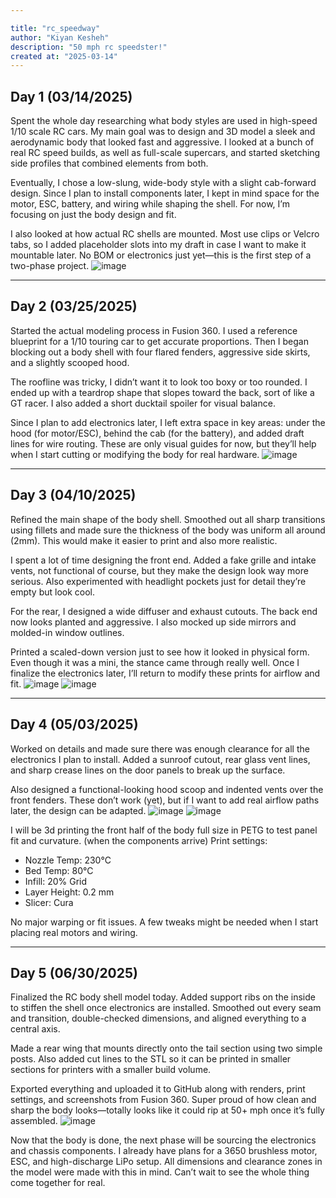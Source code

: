 ```yaml
---

title: "rc_speedway"
author: "Kiyan Kesheh"
description: "50 mph rc speedster!"
created at: "2025-03-14"
---
```


## Day 1 (03/14/2025)

Spent the whole day researching what body styles are used in high-speed 1/10 scale RC cars. My main goal was to design and 3D model a sleek and aerodynamic body that looked fast and aggressive. I looked at a bunch of real RC speed builds, as well as full-scale supercars, and started sketching side profiles that combined elements from both.

Eventually, I chose a low-slung, wide-body style with a slight cab-forward design. Since I plan to install components later, I kept in mind space for the motor, ESC, battery, and wiring while shaping the shell. For now, I’m focusing on just the body design and fit.

I also looked at how actual RC shells are mounted. Most use clips or Velcro tabs, so I added placeholder slots into my draft in case I want to make it mountable later. No BOM or electronics just yet—this is the first step of a two-phase project.
![image](https://github.com/user-attachments/assets/b862e293-32e0-4e63-9be4-bc1ccb5d5410)

---

## Day 2 (03/25/2025)

Started the actual modeling process in Fusion 360. I used a reference blueprint for a 1/10 touring car to get accurate proportions. Then I began blocking out a body shell with four flared fenders, aggressive side skirts, and a slightly scooped hood.

The roofline was tricky, I didn’t want it to look too boxy or too rounded. I ended up with a teardrop shape that slopes toward the back, sort of like a GT racer. I also added a short ducktail spoiler for visual balance.

Since I plan to add electronics later, I left extra space in key areas: under the hood (for motor/ESC), behind the cab (for the battery), and added draft lines for wire routing. These are only visual guides for now, but they’ll help when I start cutting or modifying the body for real hardware.
![image](https://github.com/user-attachments/assets/95edd458-7624-4ea3-ac67-85e39f139670)

---

## Day 3 (04/10/2025)

Refined the main shape of the body shell. Smoothed out all sharp transitions using fillets and made sure the thickness of the body was uniform all around (2mm). This would make it easier to print and also more realistic.

I spent a lot of time designing the front end. Added a fake grille and intake vents, not functional of course, but they make the design look way more serious. Also experimented with headlight pockets just for detail they’re empty but look cool.

For the rear, I designed a wide diffuser and exhaust cutouts. The back end now looks planted and aggressive. I also mocked up side mirrors and molded-in window outlines.

Printed a scaled-down version just to see how it looked in physical form. Even though it was a mini, the stance came through really well. Once I finalize the electronics later, I’ll return to modify these prints for airflow and fit.
![image](https://github.com/user-attachments/assets/6ce7bd60-9451-4d32-b704-a42e1d2db361)
![image](https://github.com/user-attachments/assets/63953b42-c13e-4da0-bebe-29a36dcf3566)

---

## Day 4 (05/03/2025)

Worked on details and made sure there was enough clearance for all the electronics I plan to install. Added a sunroof cutout, rear glass vent lines, and sharp crease lines on the door panels to break up the surface.

Also designed a functional-looking hood scoop and indented vents over the front fenders. These don’t work (yet), but if I want to add real airflow paths later, the design can be adapted.
![image](https://github.com/user-attachments/assets/47071df9-54a9-491b-88f8-8a9f795034e0)
![image](https://github.com/user-attachments/assets/c91919da-51e4-4c80-b58b-ae7696757fb9)

I will be 3d printing  the front half of the body full size in PETG to test panel fit and curvature. (when the components arrive) Print settings:

* Nozzle Temp: 230°C
* Bed Temp: 80°C
* Infill: 20% Grid
* Layer Height: 0.2 mm
* Slicer: Cura

No major warping or fit issues. A few tweaks might be needed when I start placing real motors and wiring.

---

## Day 5 (06/30/2025)

Finalized the RC body shell model today. Added support ribs on the inside to stiffen the shell once electronics are installed. Smoothed out every seam and transition, double-checked dimensions, and aligned everything to a central axis.

Made a rear wing that mounts directly onto the tail section using two simple posts. Also added cut lines to the STL so it can be printed in smaller sections for printers with a smaller build volume.

Exported everything and uploaded it to GitHub along with renders, print settings, and screenshots from Fusion 360. Super proud of how clean and sharp the body looks—totally looks like it could rip at 50+ mph once it’s fully assembled.
![image](https://github.com/user-attachments/assets/726d7ffa-638e-40f3-80f4-46cceb2f803d)

Now that the body is done, the next phase will be sourcing the electronics and chassis components. I already have plans for a 3650 brushless motor, ESC, and high-discharge LiPo setup. All dimensions and clearance zones in the model were made with this in mind. Can’t wait to see the whole thing come together for real.
